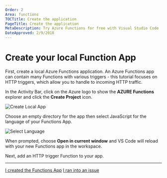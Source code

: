 ```yaml
---
Order: 2
Area: functions
TOCTitle: Create the application
PageTitle: Create the application
MetaDescription: Try Azure Functions for free with Visual Studio Code
DateApproved: 2/9/2018
---
```


# Create your local Function App

First, create a local Azure Functions application. An Azure Functions app can
contain many Functions with various triggers - this tutorial focuses on HTTP
triggers, which allow you to handle to incoming HTTP traffic.

In the Activity Bar, click on the Azure logo to show the **AZURE Functions**
explorer and click the **Create Project** icon.

![Create Local App](images/functions-extension/create-function-app-project.png)

Choose an empty directory for the app then select JavaScript for the language of
your Functions App.

![Select Language](images/functions-extension/create-function-app-project-language.png)

When prompted, choose **Open in current window** and VS Code will reload with
your new Functions app in the workspace.

Next, add an HTTP trigger Function to your app.

---

<a class="tutorial-next-btn" href="/tutorials/functions-extension/create-function">I
created the Functions App</a>
<a class="tutorial-feedback-btn" onclick="reportIssue('node-deployment-azurefunctions', 'create-app')" href="javascript:void(0)">I
ran into an issue</a>
